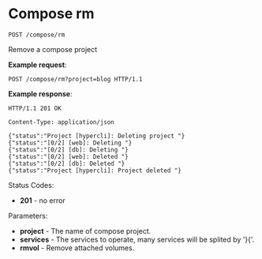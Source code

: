 # Compose rm

`POST /compose/rm`

Remove a compose project

**Example request**:

```
POST /compose/rm?project=blog HTTP/1.1

```

**Example response**:

```
HTTP/1.1 201 OK

Content-Type: application/json

{"status":"Project [hypercli]: Deleting project "}
{"status":"[0/2] [web]: Deleting "}
{"status":"[0/2] [db]: Deleting "}
{"status":"[0/2] [web]: Deleted "}
{"status":"[0/2] [db]: Deleted "}
{"status":"Project [hypercli]: Project deleted "}
```

Status Codes:

- **201** - no error

Parameters:

- **project** - The name of compose project.
- **services** - The services to operate, many services will be splited by '}{'.
- **rmvol** - Remove attached volumes.
